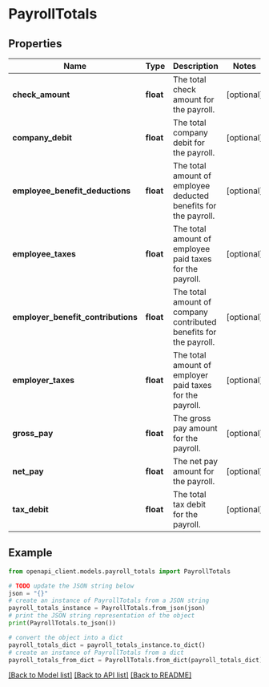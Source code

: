 # PayrollTotals


## Properties

Name | Type | Description | Notes
------------ | ------------- | ------------- | -------------
**check_amount** | **float** | The total check amount for the payroll. | [optional] 
**company_debit** | **float** | The total company debit for the payroll. | [optional] 
**employee_benefit_deductions** | **float** | The total amount of employee deducted benefits for the payroll. | [optional] 
**employee_taxes** | **float** | The total amount of employee paid taxes for the payroll. | [optional] 
**employer_benefit_contributions** | **float** | The total amount of company contributed benefits for the payroll. | [optional] 
**employer_taxes** | **float** | The total amount of employer paid taxes for the payroll. | [optional] 
**gross_pay** | **float** | The gross pay amount for the payroll. | [optional] 
**net_pay** | **float** | The net pay amount for the payroll. | [optional] 
**tax_debit** | **float** | The total tax debit for the payroll. | [optional] 

## Example

```python
from openapi_client.models.payroll_totals import PayrollTotals

# TODO update the JSON string below
json = "{}"
# create an instance of PayrollTotals from a JSON string
payroll_totals_instance = PayrollTotals.from_json(json)
# print the JSON string representation of the object
print(PayrollTotals.to_json())

# convert the object into a dict
payroll_totals_dict = payroll_totals_instance.to_dict()
# create an instance of PayrollTotals from a dict
payroll_totals_from_dict = PayrollTotals.from_dict(payroll_totals_dict)
```
[[Back to Model list]](../README.md#documentation-for-models) [[Back to API list]](../README.md#documentation-for-api-endpoints) [[Back to README]](../README.md)


